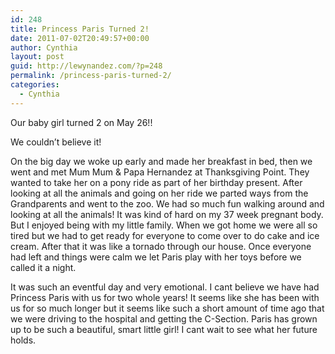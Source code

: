 ```yaml
---
id: 248
title: Princess Paris Turned 2!
date: 2011-07-02T20:49:57+00:00
author: Cynthia
layout: post
guid: http://lewynandez.com/?p=248
permalink: /princess-paris-turned-2/
categories:
  - Cynthia
---
```

Our baby girl turned 2 on May 26!!

We couldn&#8217;t believe it!

On the big day we woke up early and made her breakfast in bed, then we went and met Mum Mum & Papa Hernandez at Thanksgiving Point. They wanted to take her on a pony ride as part of her birthday present. After looking at all the animals and going on her ride we parted ways from the Grandparents and went to the zoo. We had so much fun walking around and looking at all the animals! It was kind of hard on my 37 week pregnant body. But I enjoyed being with my little family. When we got home we were all so tired but we had to get ready for everyone to come over to do cake and ice cream. After that it was like a tornado through our house. Once everyone had left and things were calm we let Paris play with her toys before we called it a night.

It was such an eventful day and very emotional. I cant believe we have had Princess Paris with us for two whole years! It seems like she has been with us for so much longer but it seems like such a short amount of time ago that we were driving to the hospital and getting the C-Section. Paris has grown up to be such a beautiful, smart little girl! I cant wait to see what her future holds.

<img class="alignleft size-medium wp-image-253" title="249679_2028481467292_1101738840_2439444_1409408_n" src="http://i2.wp.com/lewynandez.com/wp-content/uploads/2011/07/249679_2028481467292_1101738840_2439444_1409408_n-223x300.jpg?fit=223%2C300" alt="" srcset="http://i0.wp.com/lewynandez.com/wp-content/uploads/2011/07/249679_2028481467292_1101738840_2439444_1409408_n.jpg?resize=223%2C300 223w, http://i0.wp.com/lewynandez.com/wp-content/uploads/2011/07/249679_2028481467292_1101738840_2439444_1409408_n.jpg?w=536 536w" sizes="(max-width: 223px) 100vw, 223px" data-recalc-dims="1" /><a href="http://i1.wp.com/lewynandez.com/wp-content/uploads/2011/07/254303_2028485347389_1101738840_2439455_3094388_n.jpg" rel="lightbox[248]"><img class="aligncenter size-medium wp-image-258" title="254303_2028485347389_1101738840_2439455_3094388_n" src="http://i1.wp.com/lewynandez.com/wp-content/uploads/2011/07/254303_2028485347389_1101738840_2439455_3094388_n-225x300.jpg?fit=225%2C300" alt="" srcset="http://i1.wp.com/lewynandez.com/wp-content/uploads/2011/07/254303_2028485347389_1101738840_2439455_3094388_n.jpg?resize=225%2C300 225w, http://i1.wp.com/lewynandez.com/wp-content/uploads/2011/07/254303_2028485347389_1101738840_2439455_3094388_n.jpg?w=540 540w" sizes="(max-width: 225px) 100vw, 225px" data-recalc-dims="1" /></a>

<img class="alignleft size-medium wp-image-249" title="247936_2028486107408_1101738840_2439458_5161917_n" src="http://i1.wp.com/lewynandez.com/wp-content/uploads/2011/07/247936_2028486107408_1101738840_2439458_5161917_n-300x225.jpg?fit=300%2C225" alt="" srcset="http://i1.wp.com/lewynandez.com/wp-content/uploads/2011/07/247936_2028486107408_1101738840_2439458_5161917_n.jpg?resize=300%2C225 300w, http://i1.wp.com/lewynandez.com/wp-content/uploads/2011/07/247936_2028486107408_1101738840_2439458_5161917_n.jpg?w=720 720w" sizes="(max-width: 300px) 100vw, 300px" data-recalc-dims="1" /><a href="http://i2.wp.com/lewynandez.com/wp-content/uploads/2011/07/253805_2028475427141_1101738840_2439428_6865783_n.jpg" rel="lightbox[248]"><img class="alignleft size-medium wp-image-257" title="253805_2028475427141_1101738840_2439428_6865783_n" src="http://i0.wp.com/lewynandez.com/wp-content/uploads/2011/07/253805_2028475427141_1101738840_2439428_6865783_n-300x225.jpg?fit=300%2C225" alt="" srcset="http://i2.wp.com/lewynandez.com/wp-content/uploads/2011/07/253805_2028475427141_1101738840_2439428_6865783_n.jpg?resize=300%2C225 300w, http://i2.wp.com/lewynandez.com/wp-content/uploads/2011/07/253805_2028475427141_1101738840_2439428_6865783_n.jpg?w=720 720w" sizes="(max-width: 300px) 100vw, 300px" data-recalc-dims="1" /></a><a href="http://i1.wp.com/lewynandez.com/wp-content/uploads/2011/07/253628_2028485867402_1101738840_2439457_2865620_n.jpg" rel="lightbox[248]"><img class="alignleft size-medium wp-image-256" title="253628_2028485867402_1101738840_2439457_2865620_n" src="http://i1.wp.com/lewynandez.com/wp-content/uploads/2011/07/253628_2028485867402_1101738840_2439457_2865620_n-300x225.jpg?fit=300%2C225" alt="" srcset="http://i1.wp.com/lewynandez.com/wp-content/uploads/2011/07/253628_2028485867402_1101738840_2439457_2865620_n.jpg?resize=300%2C225 300w, http://i1.wp.com/lewynandez.com/wp-content/uploads/2011/07/253628_2028485867402_1101738840_2439457_2865620_n.jpg?w=720 720w" sizes="(max-width: 300px) 100vw, 300px" data-recalc-dims="1" /></a><a href="http://i2.wp.com/lewynandez.com/wp-content/uploads/2011/07/252313_2028486227411_1101738840_2439459_2980721_n.jpg" rel="lightbox[248]"><img class="alignleft size-medium wp-image-255" title="252313_2028486227411_1101738840_2439459_2980721_n" src="http://i0.wp.com/lewynandez.com/wp-content/uploads/2011/07/252313_2028486227411_1101738840_2439459_2980721_n-300x225.jpg?fit=300%2C225" alt="" srcset="http://i2.wp.com/lewynandez.com/wp-content/uploads/2011/07/252313_2028486227411_1101738840_2439459_2980721_n.jpg?resize=300%2C225 300w, http://i2.wp.com/lewynandez.com/wp-content/uploads/2011/07/252313_2028486227411_1101738840_2439459_2980721_n.jpg?w=720 720w" sizes="(max-width: 300px) 100vw, 300px" data-recalc-dims="1" /></a><a href="http://i1.wp.com/lewynandez.com/wp-content/uploads/2011/07/250588_2028487187435_1101738840_2439462_5444756_n.jpg" rel="lightbox[248]"><img class="alignleft size-medium wp-image-254" title="250588_2028487187435_1101738840_2439462_5444756_n" src="http://i0.wp.com/lewynandez.com/wp-content/uploads/2011/07/250588_2028487187435_1101738840_2439462_5444756_n-300x225.jpg?fit=300%2C225" alt="" srcset="http://i1.wp.com/lewynandez.com/wp-content/uploads/2011/07/250588_2028487187435_1101738840_2439462_5444756_n.jpg?resize=300%2C225 300w, http://i1.wp.com/lewynandez.com/wp-content/uploads/2011/07/250588_2028487187435_1101738840_2439462_5444756_n.jpg?w=720 720w" sizes="(max-width: 300px) 100vw, 300px" data-recalc-dims="1" /></a><a href="http://i2.wp.com/lewynandez.com/wp-content/uploads/2011/07/248845_2028474707123_1101738840_2439426_3777855_n.jpg" rel="lightbox[248]"><img class="alignleft size-medium wp-image-251" title="248845_2028474707123_1101738840_2439426_3777855_n" src="http://i2.wp.com/lewynandez.com/wp-content/uploads/2011/07/248845_2028474707123_1101738840_2439426_3777855_n-300x168.jpg?fit=300%2C168" alt="" srcset="http://i2.wp.com/lewynandez.com/wp-content/uploads/2011/07/248845_2028474707123_1101738840_2439426_3777855_n.jpg?resize=300%2C168 300w, http://i2.wp.com/lewynandez.com/wp-content/uploads/2011/07/248845_2028474707123_1101738840_2439426_3777855_n.jpg?w=720 720w" sizes="(max-width: 300px) 100vw, 300px" data-recalc-dims="1" /></a><a href="http://i2.wp.com/lewynandez.com/wp-content/uploads/2011/07/248069_2028477507193_1101738840_2439434_3464030_n.jpg" rel="lightbox[248]"><img class="alignleft size-medium wp-image-250" title="248069_2028477507193_1101738840_2439434_3464030_n" src="http://i2.wp.com/lewynandez.com/wp-content/uploads/2011/07/248069_2028477507193_1101738840_2439434_3464030_n-300x225.jpg?fit=300%2C225" alt="" srcset="http://i2.wp.com/lewynandez.com/wp-content/uploads/2011/07/248069_2028477507193_1101738840_2439434_3464030_n.jpg?resize=300%2C225 300w, http://i2.wp.com/lewynandez.com/wp-content/uploads/2011/07/248069_2028477507193_1101738840_2439434_3464030_n.jpg?w=720 720w" sizes="(max-width: 300px) 100vw, 300px" data-recalc-dims="1" /></a>